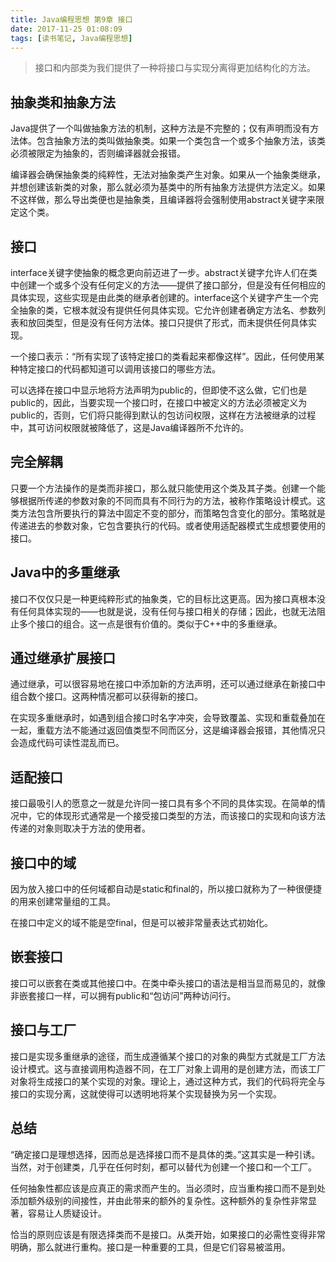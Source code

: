 ```yaml
---
title: Java编程思想 第9章 接口
date: 2017-11-25 01:08:09
tags: [读书笔记, Java编程思想]
---
```

> 接口和内部类为我们提供了一种将接口与实现分离得更加结构化的方法。
<!--more-->
## 抽象类和抽象方法

Java提供了一个叫做抽象方法的机制，这种方法是不完整的；仅有声明而没有方法体。包含抽象方法的类叫做抽象类。如果一个类包含一个或多个抽象方法，该类必须被限定为抽象的，否则编译器就会报错。

编译器会确保抽象类的纯粹性，无法对抽象类产生对象。如果从一个抽象类继承，并想创建该新类的对象，那么就必须为基类中的所有抽象方法提供方法定义。如果不这样做，那么导出类便也是抽象类，且编译器将会强制使用abstract关键字来限定这个类。

## 接口

interface关键字使抽象的概念更向前迈进了一步。abstract关键字允许人们在类中创建一个或多个没有任何定义的方法——提供了接口部分，但是没有任何相应的具体实现，这些实现是由此类的继承者创建的。interface这个关键字产生一个完全抽象的类，它根本就没有提供任何具体实现。它允许创建者确定方法名、参数列表和放回类型，但是没有任何方法体。接口只提供了形式，而未提供任何具体实现。

一个接口表示：“所有实现了该特定接口的类看起来都像这样”。因此，任何使用某种特定接口的代码都知道可以调用该接口的哪些方法。

可以选择在接口中显示地将方法声明为public的，但即使不这么做，它们也是public的，因此，当要实现一个接口时，在接口中被定义的方法必须被定义为public的，否则，它们将只能得到默认的包访问权限，这样在方法被继承的过程中，其可访问权限就被降低了，这是Java编译器所不允许的。

## 完全解耦

只要一个方法操作的是类而非接口，那么就只能使用这个类及其子类。创建一个能够根据所传递的参数对象的不同而具有不同行为的方法，被称作策略设计模式。这类方法包含所要执行的算法中固定不变的部分，而策略包含变化的部分。策略就是传递进去的参数对象，它包含要执行的代码。或者使用适配器模式生成想要使用的接口。

## Java中的多重继承

接口不仅仅只是一种更纯粹形式的抽象类，它的目标比这更高。因为接口真根本没有任何具体实现的——也就是说，没有任何与接口相关的存储；因此，也就无法阻止多个接口的组合。这一点是很有价值的。类似于C++中的多重继承。

## 通过继承扩展接口

通过继承，可以很容易地在接口中添加新的方法声明，还可以通过继承在新接口中组合数个接口。这两种情况都可以获得新的接口。

在实现多重继承时，如遇到组合接口时名字冲突，会导致覆盖、实现和重载叠加在一起，重载方法不能通过返回值类型不同而区分，这是编译器会报错，其他情况只会造成代码可读性混乱而已。

## 适配接口

接口最吸引人的愿意之一就是允许同一接口具有多个不同的具体实现。在简单的情况中，它的体现形式通常是一个接受接口类型的方法，而该接口的实现和向该方法传递的对象则取决于方法的使用者。

## 接口中的域

因为放入接口中的任何域都自动是static和final的，所以接口就称为了一种很便捷的用来创建常量组的工具。

在接口中定义的域不能是空final，但是可以被非常量表达式初始化。

## 嵌套接口

接口可以嵌套在类或其他接口中。在类中牵头接口的语法是相当显而易见的，就像非嵌套接口一样，可以拥有public和“包访问”两种访问行。

## 接口与工厂

接口是实现多重继承的途径，而生成遵循某个接口的对象的典型方式就是工厂方法设计模式。这与直接调用构造器不同，在工厂对象上调用的是创建方法，而该工厂对象将生成接口的某个实现的对象。理论上，通过这种方式，我们的代码将完全与接口的实现分离，这就使得可以透明地将某个实现替换为另一个实现。

## 总结

“确定接口是理想选择，因而总是选择接口而不是具体的类。”这其实是一种引诱。当然，对于创建类，几乎在任何时刻，都可以替代为创建一个接口和一个工厂。

任何抽象性都应该是应真正的需求而产生的。当必须时，应当重构接口而不是到处添加额外级别的间接性，并由此带来的额外的复杂性。这种额外的复杂性非常显著，容易让人质疑设计。

恰当的原则应该是有限选择类而不是接口。从类开始，如果接口的必需性变得非常明确，那么就进行重构。接口是一种重要的工具，但是它们容易被滥用。
